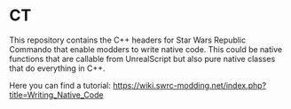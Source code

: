 # CT
This repository contains the C++ headers for Star Wars Republic Commando that enable modders to write native code.
This could be native functions that are callable from UnrealScript but also pure native classes that do everything in C++.

Here you can find a tutorial: https://wiki.swrc-modding.net/index.php?title=Writing_Native_Code
